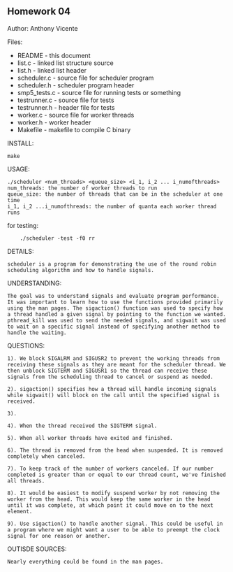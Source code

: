 Homework 04
----------------------
Author: Anthony Vicente

Files:

* README - this document
* list.c - linked list structure source
* list.h - linked list header
* scheduler.c - source file for scheduler program
* scheduler.h - scheduler program header
* smp5_tests.c - source file for running tests or something
* testrunner.c - source file for tests
* testrunner.h - header file for tests
* worker.c - source file for worker threads
* worker.h - worker header
* Makefile - makefile to compile C binary

INSTALL:

    make

USAGE:

    ./scheduler <num_threads> <queue_size> <i_1, i_2 ... i_numofthreads>
    num_threads: the number of worker threads to run
    queue_size: the number of threads that can be in the scheduler at one time
    i_1, i_2 ...i_numofthreads: the number of quanta each worker thread runs

for testing:

        ./scheduler -test -f0 rr

DETAILS:

    scheduler is a program for demonstrating the use of the round robin scheduling algorithm and how to handle signals.

UNDERSTANDING:

    The goal was to understand signals and evaluate program performance. It was important to learn how to use the functions provided primarily using the man pages. The sigaction() function was used to specify how a thread handled a given signal by pointing to the function we wanted. pthread_kill was used to send the needed signals, and sigwait was used to wait on a specific signal instead of specifying another method to handle the waiting.

QUESTIONS:

    1). We block SIGALRM and SIGUSR2 to prevent the working threads from receiving these signals as they are meant for the scheduler thread. We then unblock SIGTERM and SIGUSR1 so the thread can receive these signals from the scheduling thread to cancel or suspend as needed.

    2). sigaction() specifies how a thread will handle incoming signals while sigwait() will block on the call until the specified signal is received.

    3).

    4). When the thread received the SIGTERM signal.

    5). When all worker threads have exited and finished.

    6). The thread is removed from the head when suspended. It is removed completely when canceled.

    7). To keep track of the number of workers canceled. If our number completed is greater than or equal to our thread count, we've finished all threads.

    8). It would be easiest to modify suspend worker by not removing the worker from the head. This would keep the same worker in the head until it was complete, at which point it could move on to the next element.

    9). Use sigaction() to handle another signal. This could be useful in a program where we might want a user to be able to preempt the clock signal for one reason or another.

OUTISDE SOURCES:

    Nearly everything could be found in the man pages.
